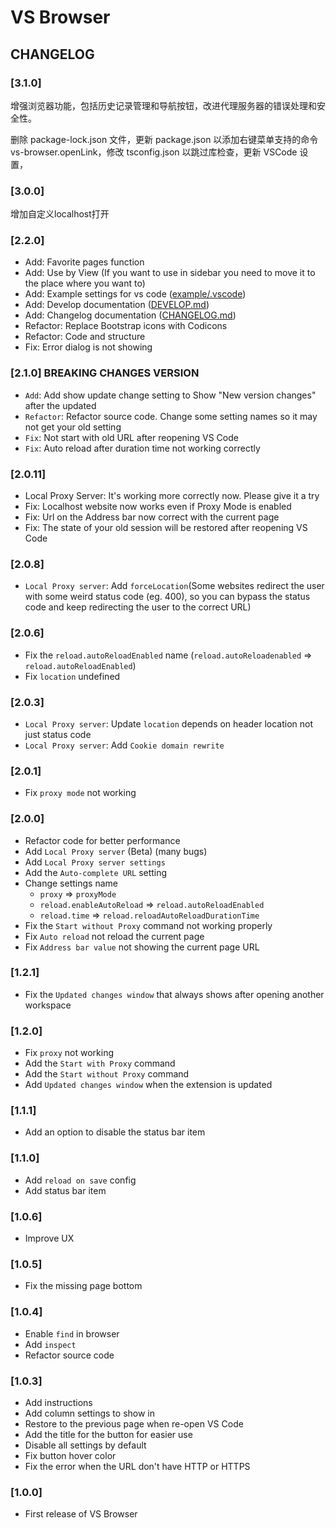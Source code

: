 # VS Browser

## CHANGELOG

### [3.1.0]
增强浏览器功能，包括历史记录管理和导航按钮，改进代理服务器的错误处理和安全性。

删除 package-lock.json 文件，更新 package.json 以添加右键菜单支持的命令 vs-browser.openLink，修改 tsconfig.json 以跳过库检查，更新 VSCode 设置，

### [3.0.0]
增加自定义localhost打开


### [2.2.0]

- Add: Favorite pages function
- Add: Use by View (If you want to use in sidebar you need to move it to the place where you want to)
- Add: Example settings for vs code ([example/.vscode](example/.vscode))
- Add: Develop documentation ([DEVELOP.md](DEVELOP.md))
- Add: Changelog documentation ([CHANGELOG.md](CHANGELOG.md))
- Refactor: Replace Bootstrap icons with Codicons
- Refactor: Code and structure
- Fix: Error dialog is not showing

### [2.1.0] BREAKING CHANGES VERSION

- `Add`: Add show update change setting to Show "New version changes" after the updated
- `Refactor`: Refactor source code. Change some setting names so it may not get your old setting
- `Fix`: Not start with old URL after reopening VS Code
- `Fix`: Auto reload after duration time not working correctly

### [2.0.11]

- Local Proxy Server: It's working more correctly now. Please give it a try
- Fix: Localhost website now works even if Proxy Mode is enabled
- Fix: Url on the Address bar now correct with the current page
- Fix: The state of your old session will be restored after reopening VS Code

### [2.0.8]

- `Local Proxy server`: Add `forceLocation`(Some websites redirect the user with some weird status code (eg. 400), so you can bypass the status code and keep redirecting the user to the correct URL)

### [2.0.6]

- Fix the `reload.autoReloadEnabled` name (`reload.autoReloadenabled` => `reload.autoReloadEnabled`)
- Fix `location` undefined

### [2.0.3]

- `Local Proxy server`: Update `location` depends on header location not just status code
- `Local Proxy server`: Add `Cookie domain rewrite`

### [2.0.1]

- Fix `proxy mode` not working

### [2.0.0]

- Refactor code for better performance
- Add `Local Proxy server` (Beta) (many bugs)
- Add `Local Proxy server settings`
- Add the `Auto-complete URL` setting
- Change settings name
  - `proxy` => `proxyMode`
  - `reload.enableAutoReload` => `reload.autoReloadEnabled`
  - `reload.time` => `reload.reloadAutoReloadDurationTime`
- Fix the `Start without Proxy` command not working properly
- Fix `Auto reload` not reload the current page
- Fix `Address bar value` not showing the current page URL

### [1.2.1]

- Fix the `Updated changes window` that always shows after opening another workspace

### [1.2.0]

- Fix `proxy` not working
- Add the `Start with Proxy` command
- Add the `Start without Proxy` command
- Add `Updated changes window` when the extension is updated

### [1.1.1]

- Add an option to disable the status bar item

### [1.1.0]

- Add `reload on save` config
- Add status bar item

### [1.0.6]

- Improve UX

### [1.0.5]

- Fix the missing page bottom

### [1.0.4]

- Enable `find` in browser
- Add `inspect`
- Refactor source code

### [1.0.3]

- Add instructions
- Add column settings to show in
- Restore to the previous page when re-open VS Code
- Add the title for the button for easier use
- Disable all settings by default
- Fix button hover color
- Fix the error when the URL don't have HTTP or HTTPS

### [1.0.0]

- First release of VS Browser
